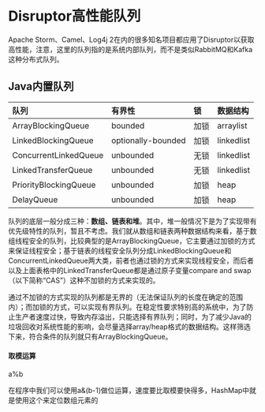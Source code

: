 # Disruptor高性能队列

Apache Storm、Camel、Log4j 2在内的很多知名项目都应用了Disruptor以获取高性能，注意，这里的队列指的是系统内部队列，而不是类似RabbitMQ和Kafka这种分布式队列。

## Java内置队列

| 队列                  | 有界性             | 锁   | 数据结构   |
| :-------------------- | :----------------- | :--- | :--------- |
| ArrayBlockingQueue    | bounded            | 加锁 | arraylist  |
| LinkedBlockingQueue   | optionally-bounded | 加锁 | linkedlist |
| ConcurrentLinkedQueue | unbounded          | 无锁 | linkedlist |
| LinkedTransferQueue   | unbounded          | 无锁 | linkedlist |
| PriorityBlockingQueue | unbounded          | 加锁 | heap       |
| DelayQueue            | unbounded          | 加锁 | heap       |

队列的底层一般分成三种：**数组、链表和堆**。其中，堆一般情况下是为了实现带有优先级特性的队列，暂且不考虑。我们就从数组和链表两种数据结构来看，基于数组线程安全的队列，比较典型的是ArrayBlockingQueue，它主要通过加锁的方式来保证线程安全；基于链表的线程安全队列分成LinkedBlockingQueue和ConcurrentLinkedQueue两大类，前者也通过锁的方式来实现线程安全，而后者以及上面表格中的LinkedTransferQueue都是通过原子变量compare and swap（以下简称“CAS”）这种不加锁的方式来实现的。

通过不加锁的方式实现的队列都是无界的（无法保证队列的长度在确定的范围内）；而加锁的方式，可以实现有界队列。在稳定性要求特别高的系统中，为了防止生产者速度过快，导致内存溢出，只能选择有界队列；同时，为了减少Java的垃圾回收对系统性能的影响，会尽量选择array/heap格式的数据结构。这样筛选下来，符合条件的队列就只有ArrayBlockingQueue。

#### 取模运算

a%b 

在程序中我们可以使用a&(b-1)做位运算，速度要比取模要快得多，HashMap中就是使用这个来定位数组元素的